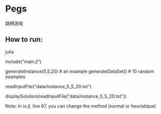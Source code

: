 # Pegs
跳棋游戏
## How to run:

julia

include("main.jl")

generateInstance(5,5,20) # an example
generateDataSet() # 10 random examples

readInputFile("data/instance_5_5_20.txt")

displaySolution(readInputFile("data/instance_5_5_20.txt"))

Note: In io.jl, line 67, you can change the method (normal or heuristique)
